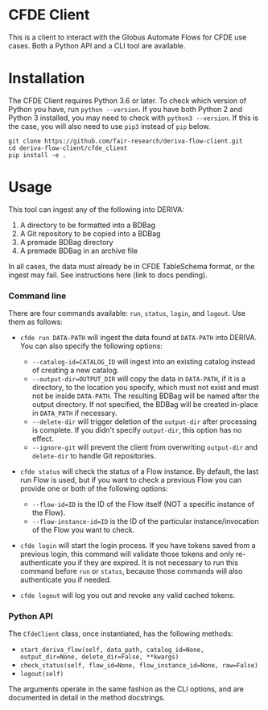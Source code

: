 # CFDE Client

This is a client to interact with the Globus Automate Flows for CFDE use cases. Both a Python API and a CLI tool are available.

# Installation

The CFDE Client requires Python 3.6 or later. To check which version of Python you have, run `python --version`. If you have both Python 2 and Python 3 installed, you may need to check with `python3 --version`. If this is the case, you will also need to use `pip3` instead of `pip` below.

```
git clone https://github.com/fair-research/deriva-flow-client.git
cd deriva-flow-client/cfde_client
pip install -e .
```

# Usage
This tool can ingest any of the following into DERIVA:

1. A directory to be formatted into a BDBag
2. A Git repository to be copied into a BDBag
3. A premade BDBag directory
4. A premade BDBag in an archive file

In all cases, the data must already be in CFDE TableSchema format, or the ingest may fail. See instructions here (link to docs pending).


### Command line
There are four commands available: `run`, `status`, `login`, and `logout`. Use them as follows:

- `cfde run DATA-PATH` will ingest the data found at `DATA-PATH` into DERIVA. You can also specify the following options:
    - `--catalog-id=CATALOG_ID` will ingest into an existing catalog instead of creating a new catalog.
    - `--output-dir=OUTPUT_DIR` will copy the data in `DATA-PATH`, if it is a directory, to the location you specify, which must not exist and must not be inside `DATA-PATH`. The resulting BDBag will be named after the output directory. If not specified, the BDBag will be created in-place in `DATA_PATH` if necessary.
    - `--delete-dir` will trigger deletion of the `output-dir` after processing is complete. If you didn't specify `output-dir`, this option has no effect.
    - `--ignore-git` will prevent the client from overwriting `output-dir` and `delete-dir` to handle Git repositories.

- `cfde status` will check the status of a Flow instance. By default, the last run Flow is used, but if you want to check a previous Flow you can provide one or both of the following options:
    - `--flow-id=ID` is the ID of the Flow itself (NOT a specific instance of the Flow).
    - `--flow-instance-id=ID` is the ID of the particular instance/invocation of the Flow you want to check.

- `cfde login` will start the login process. If you have tokens saved from a previous login, this command will validate those tokens and only re-authenticate you if they are expired. It is not necessary to run this command before `run` or `status`, because those commands will also authenticate you if needed.

- `cfde logout` will log you out and revoke any valid cached tokens.


### Python API
The `CfdeClient` class, once instantiated, has the following methods:

- `start_deriva_flow(self, data_path, catalog_id=None, output_dir=None, delete_dir=False, **kwargs)`
- `check_status(self, flow_id=None, flow_instance_id=None, raw=False)`
- `logout(self)`

The arguments operate in the same fashion as the CLI options, and are documented in detail in the method docstrings.
